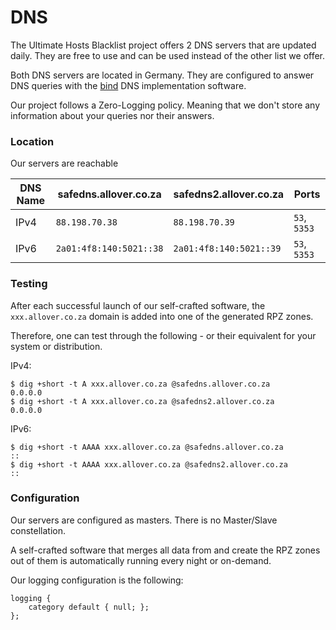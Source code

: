 # DNS

The Ultimate Hosts Blacklist project offers 2 DNS servers that are updated
daily. They are free to use and can be used instead of the other list we offer.

Both DNS servers are located in Germany. They are configured to answer DNS
queries with the [bind](https://www.isc.org/bind/) DNS implementation software.

Our project follows a Zero-Logging policy. Meaning that we don't store any
information about your queries nor their answers.

### Location

Our servers are reachable

| DNS Name | safedns.allover.co.za   | safedns2.allover.co.za  | Ports        |
| -------- | ----------------------- | ----------------------- | ------------ |
| IPv4     | `88.198.70.38`          | `88.198.70.39`          | `53`, `5353` |
| IPv6     | `2a01:4f8:140:5021::38` | `2a01:4f8:140:5021::39` | `53`, `5353` |

### Testing

After each successful launch of our self-crafted software, the
`xxx.allover.co.za` domain is added into one of the generated RPZ zones.

Therefore, one can test through the following - or their equivalent for your
system or distribution.

IPv4:

```shell
$ dig +short -t A xxx.allover.co.za @safedns.allover.co.za
0.0.0.0
$ dig +short -t A xxx.allover.co.za @safedns2.allover.co.za
0.0.0.0
```

IPv6:

```shell
$ dig +short -t AAAA xxx.allover.co.za @safedns.allover.co.za
::
$ dig +short -t AAAA xxx.allover.co.za @safedns2.allover.co.za
::
```

### Configuration

Our servers are configured as masters. There is no Master/Slave constellation.

A self-crafted software that merges all data from and create the RPZ zones out
of them is automatically running every night or on-demand.

Our logging configuration is the following:

```
logging {
    category default { null; };
};
```
